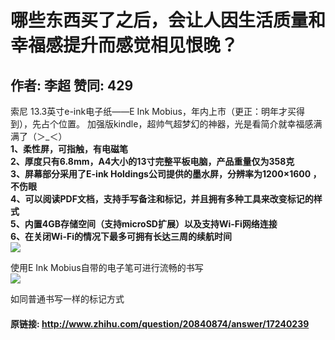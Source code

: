 # 哪些东西买了之后，会让人因生活质量和幸福感提升而感觉相见恨晚？
## 作者: 李超  赞同: 429
索尼 13.3英寸e-ink电子纸——E Ink Mobius，年内上市（更正：明年才买得到），先占个位置。
加强版kindle，超帅气超梦幻的神器，光是看简介就幸福感满满了（＞_＜）  
**1、柔性屏，可指触，有电磁笔**   
**2、厚度只有6.8mm，A4大小的13寸完整平板电脑，产品重量仅为358克**   
**3、屏幕部分采用了E-ink Holdings公司提供的墨水屏，分辨率为1200×1600 ，不伤眼**   
**4、可以阅读PDF文档，支持手写备注和标记，并且拥有多种工具来改变标记的样式**   
**5、内置4GB存储空间（支持microSD扩展）以及支持Wi-Fi网络连接**   
**6、在关闭Wi-Fi的情况下最多可拥有长达三周的续航时间**   
![](http://pic2.zhimg.com/44c82925da744922902921b14c1fe565_b.jpg)

 使用E Ink
Mobius自带的电子笔可进行流畅的书写  
![](http://pic4.zhimg.com/74bf63e08281f7e581feba58b97403d8_b.jpg)


如同普通书写一样的标记方式

#### 原链接: http://www.zhihu.com/question/20840874/answer/17240239